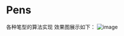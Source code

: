 # Pens
各种笔型的算法实现
效果图展示如下：
![image](https://github.com/doubledouble123/Pens/blob/master/%E6%95%88%E6%9E%9C%E5%9B%BE/show.png)
